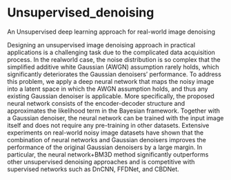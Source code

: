 # Unsupervised_denoising
An Unsupervised deep learning approach for real-world image denoising

Designing an unsupervised image denoising approach in practical applications is a challenging task due to the complicated data acquisition process. In the realworld case, the noise distribution is so complex that the simplified additive white Gaussian (AWGN) assumption rarely holds, which significantly deteriorates the Gaussian denoisers’ performance. To address this problem, we apply a deep neural network that maps the noisy image into a latent space in which the AWGN assumption holds, and thus any existing Gaussian denoiser is applicable. More specifically, the proposed neural network consists of the encoder-decoder structure and approximates the likelihood term in the Bayesian framework. Together with a Gaussian denoiser, the neural network can be trained with the input image itself and does not require any pre-training in other datasets. Extensive experiments on real-world noisy image datasets have shown that the combination of neural networks and Gaussian denoisers improves the performance of the original Gaussian denoisers by a large margin. In particular, the neural network+BM3D method significantly outperforms other unsupervised denoising approaches and is competitive with supervised networks such as DnCNN, FFDNet, and CBDNet.
